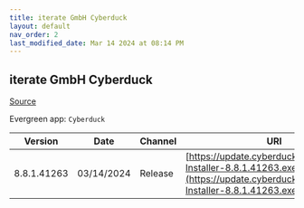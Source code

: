 ```yaml
---
title: iterate GmbH Cyberduck
layout: default
nav_order: 2
last_modified_date: Mar 14 2024 at 08:14 PM
---
```


## iterate GmbH Cyberduck

[Source](https://cyberduck.io/)

Evergreen app: `Cyberduck`

| Version     | Date       | Channel | URI                                                                                                                                |
| ----------- | ---------- | ------- | ---------------------------------------------------------------------------------------------------------------------------------- |
| 8.8.1.41263 | 03/14/2024 | Release | [https://update.cyberduck.io/Cyberduck-Installer-8.8.1.41263.exe](https://update.cyberduck.io/Cyberduck-Installer-8.8.1.41263.exe) |
